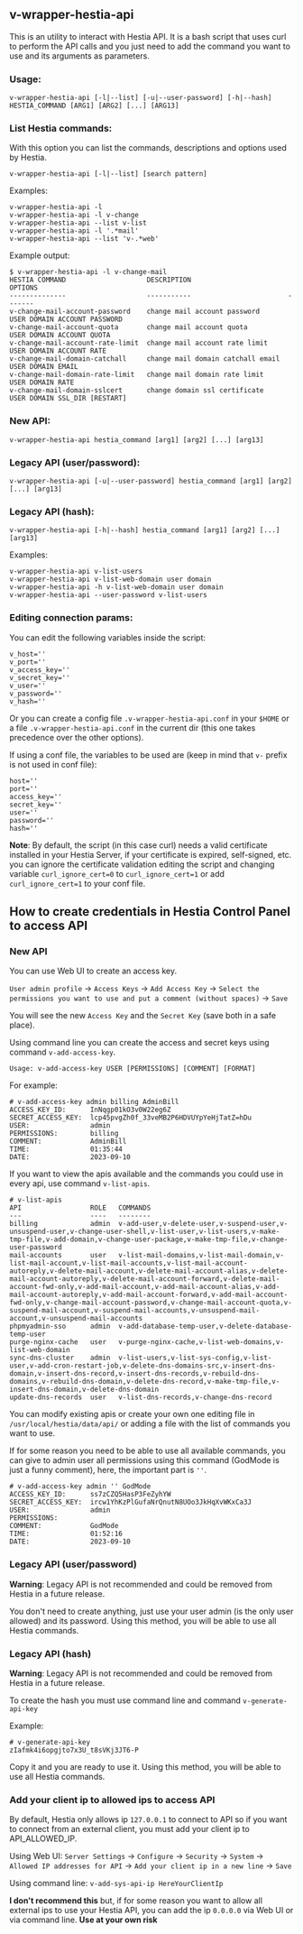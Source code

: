 ## v-wrapper-hestia-api
This is an utility to interact with Hestia API. It is a bash script that uses curl to perform the API calls and you just need to add the command you want to use and its arguments as parameters.

### Usage:

`v-wrapper-hestia-api [-l|--list] [-u|--user-password] [-h|--hash] HESTIA_COMMAND [ARG1] [ARG2] [...] [ARG13]`

### List Hestia commands:
With this option you can list the commands, descriptions and options used by Hestia.

`v-wrapper-hestia-api [-l|--list] [search pattern]`

Examples:
```
v-wrapper-hestia-api -l
v-wrapper-hestia-api -l v-change
v-wrapper-hestia-api --list v-list
v-wrapper-hestia-api -l '.*mail'
v-wrapper-hestia-api --list 'v-.*web'
```
Example output:
```
$ v-wrapper-hestia-api -l v-change-mail                                                                                   
HESTIA COMMAND                    DESCRIPTION                        OPTIONS
--------------                    -----------                        -------
v-change-mail-account-password    change mail account password       USER DOMAIN ACCOUNT PASSWORD
v-change-mail-account-quota       change mail account quota          USER DOMAIN ACCOUNT QUOTA
v-change-mail-account-rate-limit  change mail account rate limit     USER DOMAIN ACCOUNT RATE
v-change-mail-domain-catchall     change mail domain catchall email  USER DOMAIN EMAIL
v-change-mail-domain-rate-limit   change mail domain rate limit      USER DOMAIN RATE
v-change-mail-domain-sslcert      change domain ssl certificate      USER DOMAIN SSL_DIR [RESTART]
```
### New API:
`v-wrapper-hestia-api hestia_command [arg1] [arg2] [...] [arg13]`

### Legacy API (user/password):
`v-wrapper-hestia-api [-u|--user-password] hestia_command [arg1] [arg2] [...] [arg13]`

### Legacy API (hash):
`v-wrapper-hestia-api [-h|--hash] hestia_command [arg1] [arg2] [...] [arg13]`

Examples:
```
v-wrapper-hestia-api v-list-users
v-wrapper-hestia-api v-list-web-domain user domain
v-wrapper-hestia-api -h v-list-web-domain user domain
v-wrapper-hestia-api --user-password v-list-users
```

### Editing connection params:
You can edit the following variables inside the script:
```
v_host=''
v_port=''
v_access_key=''
v_secret_key=''
v_user=''
v_password=''
v_hash=''
```
Or you can create a config file `.v-wrapper-hestia-api.conf` in your `$HOME` or a file `.v-wrapper-hestia-api.conf` in the current dir (this one takes precedence over the other options).

If using a conf file, the variables to be used are (keep in mind that `v-` prefix is not used in conf file):
```
host=''
port=''
access_key=''
secret_key=''
user=''
password=''
hash=''
```

**Note**: By default, the script (in this case curl) needs a valid certificate installed in your Hestia Server, if your certificate is expired, self-signed, etc. you can ignore the certificate validation editing the script and changing variable `curl_ignore_cert=0` to `curl_ignore_cert=1` or add `curl_ignore_cert=1` to your conf file.

## How to create credentials in Hestia Control Panel to access API

### New API
You can use Web UI to create an access key.

`User admin profile` -> `Access Keys` -> `Add Access Key` -> `Select the permissions you want to use and put a comment (without spaces)` -> `Save`

You will see the new `Access Key` and the `Secret Key` (save both in a safe place).

Using command line you can create the access and secret keys using command `v-add-access-key`.

`Usage: v-add-access-key USER [PERMISSIONS] [COMMENT] [FORMAT]`

For example:
```
# v-add-access-key admin billing AdminBill
ACCESS_KEY_ID:      InNqgp01kO3v0W22eg6Z
SECRET_ACCESS_KEY:  lcp45pvgZh0f_33veMB2P6HDVUYpYeHjTatZ=hDu
USER:               admin
PERMISSIONS:        billing
COMMENT:            AdminBill
TIME:               01:35:44
DATE:               2023-09-10
```

If you want to view the apis available and the commands you could use in every api, use command `v-list-apis`.
```
# v-list-apis
API                 ROLE   COMMANDS
---                 ----   --------
billing             admin  v-add-user,v-delete-user,v-suspend-user,v-unsuspend-user,v-change-user-shell,v-list-user,v-list-users,v-make-tmp-file,v-add-domain,v-change-user-package,v-make-tmp-file,v-change-user-password
mail-accounts       user   v-list-mail-domains,v-list-mail-domain,v-list-mail-account,v-list-mail-accounts,v-list-mail-account-autoreply,v-delete-mail-account,v-delete-mail-account-alias,v-delete-mail-account-autoreply,v-delete-mail-account-forward,v-delete-mail-account-fwd-only,v-add-mail-account,v-add-mail-account-alias,v-add-mail-account-autoreply,v-add-mail-account-forward,v-add-mail-account-fwd-only,v-change-mail-account-password,v-change-mail-account-quota,v-suspend-mail-account,v-suspend-mail-accounts,v-unsuspend-mail-account,v-unsuspend-mail-accounts
phpmyadmin-sso      admin  v-add-database-temp-user,v-delete-database-temp-user
purge-nginx-cache   user   v-purge-nginx-cache,v-list-web-domains,v-list-web-domain
sync-dns-cluster    admin  v-list-users,v-list-sys-config,v-list-user,v-add-cron-restart-job,v-delete-dns-domains-src,v-insert-dns-domain,v-insert-dns-record,v-insert-dns-records,v-rebuild-dns-domains,v-rebuild-dns-domain,v-delete-dns-record,v-make-tmp-file,v-insert-dns-domain,v-delete-dns-domain
update-dns-records  user   v-list-dns-records,v-change-dns-record
```

You can modify existing apis or create your own one editing file in `/usr/local/hestia/data/api/` or adding a file with the list of commands you want to use.

If for some reason you need to be able to use all available commands, you can give to admin user all permissions using this command (GodMode is just a funny comment), here, the important part is `''`.

```
# v-add-access-key admin '' GodMode
ACCESS_KEY_ID:      ss7zCZQ5HasP3FeZyhYW
SECRET_ACCESS_KEY:  ircw1YhKzPlGufaNrQnutN8UOo3JkHqXvWKxCa3J
USER:               admin
PERMISSIONS:
COMMENT:            GodMode
TIME:               01:52:16
DATE:               2023-09-10
```

### Legacy API (user/password)

**Warning**: Legacy API is not recommended and could be removed from Hestia in a future release.

You don't need to create anything, just use your user admin (is the only user allowed) and its password. Using this method, you will be able to use all Hestia commands.

### Legacy API (hash)

**Warning**: Legacy API is not recommended and could be removed from Hestia in a future release.

To create the hash you must use command line and command `v-generate-api-key`

Example:
```
# v-generate-api-key
zIafmk4i6opgjto7x3U_t8sVKj3JT6-P
```
Copy it and you are ready to use it. Using this method, you will be able to use all Hestia commands.

### Add your client ip to allowed ips to access API

By default, Hestia only allows ip `127.0.0.1` to connect to API so if you want to connect from an external client, you must add your client ip to API_ALLOWED_IP.

Using Web UI: 
`Server Settings` -> `Configure` -> `Security` -> `System` -> `Allowed IP addresses for API` -> `Add your client ip in a new line` -> `Save`

Using command line: 
`v-add-sys-api-ip HereYourClientIp`

**I don't recommend this** but, if for some reason you want to allow all external ips to use your Hestia API, you can add the ip `0.0.0.0` via Web UI or via command line. **Use at your own risk**
